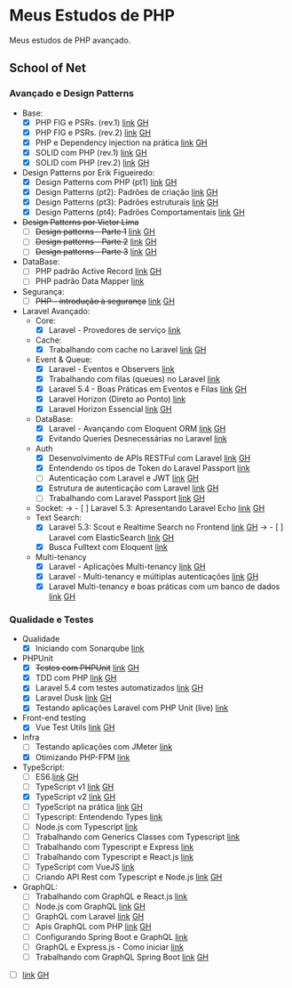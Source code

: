 # Meus Estudos de PHP

Meus estudos de PHP avançado.

## School of Net

### Avançado e Design Patterns

- Base:
    - [x] PHP FIG e PSRs. (rev.1) [link](https://www.schoolofnet.com/curso/php/linguagem-php/psrs/) [GH](https://github.com/schoolofnetcom/php-psrs)
    - [x] PHP FIG e PSRs. (rev.2) [link](https://www.schoolofnet.com/curso/php/linguagem-php/php-fig-e-psrs-rev2/) [GH](https://github.com/schoolofnetcom/php-fig-e-psrs)
    - [x] PHP e Dependency injection na prática [link](https://www.schoolofnet.com/curso/php/linguagem-php/php-e-dependency-inje/) [GH](https://github.com/schoolofnetcom/php-dependency-injection)
    - [x] SOLID com PHP (rev.1) [link](https://www.schoolofnet.com/curso/php/design-patterns-e-php/solid-com-php/) [GH](https://github.com/schoolofnetcom/php-solid)
    - [x] SOLID com PHP (rev.2) [link](https://www.schoolofnet.com/curso/php/design-patterns-e-php/solid-com-php-rev2/) [GH](https://github.com/schoolofnetcom/solid-rev-2)
- Design Patterns por Erik Figueiredo:
    - [x] Design Patterns com PHP (pt1) [link](https://www.schoolofnet.com/curso/php/design-patterns-e-php/design-patterns-com-php-pt1/) [GH](https://github.com/schoolofnetcom/design-patterns-comphp-pt1)
    - [x] Design Patterns (pt2): Padrões de criação [link](https://www.schoolofnet.com/curso/php/design-patterns-e-php/design-patterns-pt2-padroes-de-criacao/) [GH](https://github.com/schoolofnetcom/design-patterns-comphp-pt2)
    - [x] Design Patterns (pt3): Padrões estruturais [link](https://www.schoolofnet.com/curso/php/design-patterns-e-php/design-patterns-padroes-estruturais/) [GH](https://github.com/schoolofnetcom/design-patterns-padroes-estruturais)
    - [x] Design Patterns (pt4): Padrões Comportamentais [link](https://www.schoolofnet.com/curso/php/design-patterns-e-php/design-patterns-parte-4/) [GH](https://github.com/schoolofnetcom/design-patterns-padroes-comportamentais)
- ~~Design Patterns por Victor Lima~~
    - [ ] ~~Design patterns - Parte 1~~ [link](https://www.schoolofnet.com/curso/php/design-patterns-e-php/design-patterns-parte-1/) [GH](https://github.com/schoolofnetcom/design-patterns-parte-1)
    - [ ] ~~Design patterns - Parte 2~~ [link](https://www.schoolofnet.com/curso/php/design-patterns-e-php/design-patterns-parte-2/) [GH](https://github.com/schoolofnetcom/design-patterns-parte-2)
    - [ ] ~~Design patterns - Parte 3~~ [link](https://www.schoolofnet.com/curso/php/design-patterns-e-php/design-patterns-parte-3/) [GH](https://github.com/schoolofnetcom/design-patterns-parte-3)
- DataBase:
    - [ ] PHP padrão Active Record [link](https://www.schoolofnet.com/curso/php/linguagem-php/php-padrao-active-record/) [GH](https://github.com/schoolofnetcom/php-active-record)
    - [ ] PHP padrão Data Mapper [link](https://www.schoolofnet.com/curso/php/linguagem-php/php-padrao-data-mapper/)
- Segurança:
    - [ ] ~~PHP - introdução à segurança~~ [link](https://www.schoolofnet.com/curso/php/linguagem-php/php-introducao-seguranca/) [GH](https://github.com/schoolofnetcom/php-introducao-a-seguranca)
- Laravel Avançado:
    - Core:
        - [x] Laravel - Provedores de serviço [link](https://www.schoolofnet.com/canal-direto-ao-ponto/laravel-provedores-de-servico/)
    - Cache:
        - [x] Trabalhando com cache no Laravel [link](https://www.schoolofnet.com/curso/php/laravel/trabalhando-com-cache-no-laravel/) [GH](https://github.com/schoolofnetcom/manipulando-cache-no-laravel)
    - Event & Queue:
        - [x] Laravel - Eventos e Observers [link](https://www.schoolofnet.com/canal-direto-ao-ponto/laravel-eventos-observers/)
        - [x] Trabalhando com filas (queues) no Laravel [link](https://www.schoolofnet.com/canal-direto-ao-ponto/trabalhando-com-filas-queues-no-laravel/)
        - [x] Laravel 5.4 - Boas Práticas em Eventos e Filas [link](https://www.schoolofnet.com/curso/php/laravel/laravel54-eventos-e-filas/) [GH](https://github.com/schoolofnetcom/l54-boas-praticas-eventos-filas)
        - [x] Laravel Horizon (Direto ao Ponto) [link](https://www.schoolofnet.com/canal-direto-ao-ponto/laravel-horizon/)
        - [x] Laravel Horizon Essencial [link](https://www.schoolofnet.com/curso/php/laravel/laravel-horizon-essencial/) [GH](https://github.com/schoolofnetcom/laravel-horizon)
    - DataBase:
        - [x] Laravel - Avançando com Eloquent ORM [link](https://www.schoolofnet.com/curso/php/laravel/laravel-avancando-com-eloquent-orm/) [GH](https://github.com/schoolofnetcom/laravel-eloquent-avancando)
        - [x] Evitando Queries Desnecessárias no Laravel [link](https://www.schoolofnet.com/canal-direto-ao-ponto/evitando-queries-desnecessarias-no-laravel/)
    - Auth
        - [x] Desenvolvimento de APIs RESTFul com Laravel [link](https://www.schoolofnet.com/curso/php/laravel/desenvolvimento-de-apis-restful-com-laravel-rev2/) [GH](https://github.com/schoolofnetcom/desenvolvimento-de-apis-restful-com-laravel-revisao-2)
        - [x] Entendendo os tipos de Token do Laravel Passport [link](https://www.schoolofnet.com/canal-direto-ao-ponto/entendendo-os-tipos-de-token-do-laravel-passport/)
        - [ ] Autenticação com Laravel e JWT [link](https://www.schoolofnet.com/curso/php/laravel/autenticacao-com-laravel-e-jwt-rev2/) [GH](https://github.com/schoolofnetcom/laravel-jwt-rev2.git)
        - [x] Estrutura de autenticação com Laravel [link](https://www.schoolofnet.com/curso/php/laravel/laravel_autenticacao/) [GH](https://github.com/schoolofnetcom/laravel54-auth)
        - [ ] Trabalhando com Laravel Passport [link](https://www.schoolofnet.com/curso/php/laravel/trabalhando-com-laravel-passport/) [GH](https://github.com/schoolofnetcom/laravel-passport)
    - Socket:
->        - [ ] Laravel 5.3: Apresentando Laravel Echo [link](https://www.schoolofnet.com/curso/php/laravel/laravel-53-apresentando-laravel-echo/) [GH](https://github.com/schoolofnetcom/laravel-echo-chat)
    - Text Search:
        - [x] Laravel 5.3: Scout e Realtime Search no Frontend [link](https://www.schoolofnet.com/curso/php/laravel/laravel-53-scout-e-realtime-search-no-frontend/) [GH](https://github.com/schoolofnetcom/laravel-scout)
->         - [ ] Laravel com ElasticSearch [link](https://www.schoolofnet.com/curso/php/laravel/laravel-com-elasticsearch/) [GH](https://github.com/schoolofnetcom/laravel-elasticsearch)
        - [x] Busca Fulltext com Eloquent [link](https://www.schoolofnet.com/canal-direto-ao-ponto/busca-fulltext-com-eloquent/)
    - Multi-tenancy
        - [x] Laravel - Aplicações Multi-tenancy [link](https://www.schoolofnet.com/curso/php/laravel/laravel-aplicacoes-multi-tenancy-rev2/) [GH](https://github.com/schoolofnetcom/laravel-multitenancy-basico-rev2.git)
        - [x] Laravel - Multi-tenancy e múltiplas autenticações [link](https://www.schoolofnet.com/curso/php/laravel/laravel-multi-tenancy-e-multiplas-autenticacoes/) [GH](https://github.com/schoolofnetcom/laravel-multitenancy-multi-auth)
        - [x] Laravel Multi-tenancy e boas práticas com um banco de dados [link](https://www.schoolofnet.com/curso/php/laravel/laravel-multi-tenancy-e-boas-praticas-com-um-banco/) [GH](https://github.com/schoolofnetcom/laravel-multitenancy-boas-praticas-um-banco)

### Qualidade e Testes

- Qualidade
    - [x] Iniciando com Sonarqube [link](https://www.schoolofnet.com/curso/seguranca/sonarqube/iniciando-com-sonarqube/)
- PHPUnit
    - [x] ~~Testes com PHPUnit~~ [link](https://www.schoolofnet.com/curso/php/outros-frameworks-php/testes-com-phpunit/) [GH](https://github.com/schoolofnetcom/phpunit_basico.git)
    - [x] TDD com PHP [link](https://www.schoolofnet.com/curso/php/linguagem-php/tdd-com-php/) [GH](https://github.com/schoolofnetcom/tdd-no-php)
    - [x] Laravel 5.4 com testes automatizados [link](https://www.schoolofnet.com/curso/php/laravel/laravel-54-com-tdd/) [GH](https://github.com/schoolofnetcom/laravel-tdd)
    - [x] Laravel Dusk [link](https://www.schoolofnet.com/curso/php/laravel/laravel-dusk/) [GH](https://github.com/schoolofnetcom/laravel-dusk)
    - [x] Testando aplicações Laravel com PHP Unit (live) [link](https://www.schoolofnet.com/aula-ao-vivo/testando-aplicacoes-laravel-com-php-unit/)
- Front-end testing
    - [x] Vue Test Utils [link](https://www.schoolofnet.com/curso/frontend/vuejs/vue-test-utils/) [GH](https://github.com/schoolofnetcom/vue-test-utils)
- Infra
    - [ ] Testando aplicações com JMeter [link](https://www.schoolofnet.com/curso/monitoramento/jmeter/testando-aplicacoes-com-jmeter/)
    - [x] Otimizando PHP-FPM [link](https://www.schoolofnet.com/curso/php/linguagem-php/otimizando-php-fpm/)

- TypeScript:
    - [ ] ES6.[link](https://www.schoolofnet.com/curso/frontend/javascript/es6-rev2/) [GH](https://github.com/schoolofnetcom/iniciando-com-es6)
    - [ ] TypeScript v1 [link](https://www.schoolofnet.com/curso/frontend/typescript/typescript/) [GH](https://github.com/schoolofnetcom/typescript)
    - [x] TypeScript v2 [link](https://www.schoolofnet.com/curso/frontend/typescript/typescript-rev2/) [GH](https://github.com/schoolofnetcom/typescript2)
    - [ ] TypeScript na prática [link](https://www.schoolofnet.com/curso/frontend/typescript/typescript-na-pratica/) [GH](https://github.com/schoolofnetcom/typescript2-na-pratica.git)
    - [ ] Typescript: Entendendo Types [link](https://www.schoolofnet.com/canal-direto-ao-ponto/typescript-entendendo-types/)
    - [ ] Node.js com Typescript [link](https://www.schoolofnet.com/curso/nodejs/essencial-nodejs/nodejs-com-typescript/)
    - [ ] Trabalhando com Generics Classes com Typescript [link](https://www.schoolofnet.com/canal-direto-ao-ponto/trabalhando-com-generics-classes-com-typescript/)
    - [ ] Trabalhando com Typescript e Express [link](https://www.schoolofnet.com/canal-direto-ao-ponto/trabalhando-com-typescript-e-express/)
    - [ ] Trabalhando com Typescript e React.js [link](https://www.schoolofnet.com/canal-direto-ao-ponto/trabalhando-com-typescript-e-reactjs/)
    - [ ] TypeScript com VueJS [link](https://www.schoolofnet.com/canal-direto-ao-ponto/typescript-com-vuejs/)
    - [ ] Criando API Rest com Typescript e Node.js [link](https://www.schoolofnet.com/aula-ao-vivo/criando-api-rest-com-typescript-e-nodejs/) [GH](https://github.com/schoolofnetcom/liveclass-api-node-typescript)
- GraphQL:
    - [ ] Trabalhando com GraphQL e React.js [link](https://www.schoolofnet.com/curso/frontend/react/trabalhando-com-graphql-e-reactjs/)
    - [ ] Node.js com GraphQL [link](https://www.schoolofnet.com/curso/nodejs/outros-frameworks-nodejs/nodejs-com-graphql/) [GH](https://github.com/schoolofnetcom/express-graphql)
    - [ ] GraphQL com Laravel [link](https://www.schoolofnet.com/curso/php/laravel/graphql-com-laravel/) [GH](https://github.com/schoolofnetcom/laravel-graphql)
    - [ ] Apis GraphQL com PHP [link](https://www.schoolofnet.com/curso/php/linguagem-php/apis-graphql-com-php/) [GH](https://github.com/schoolofnetcom/php-graphql)
    - [ ] Configurando Spring Boot e GraphQL [link](https://www.schoolofnet.com/canal-direto-ao-ponto/configurando-spring-boot-e-graphql/)
    - [ ] GraphQL e Express.js - Como iniciar [link](https://www.schoolofnet.com/canal-direto-ao-ponto/graphql-e-expressjs-como-iniciar/)
    - [ ] Trabalhando com GraphQL Spring Boot [link](https://www.schoolofnet.com/aula-ao-vivo/trabalhando-com-graphql-spring-boot/) [GH](https://github.com/schoolofnetcom/liveclass-trabalhando-com-graphql-springboot)

- [ ]  [link]() [GH]()
